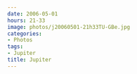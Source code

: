 ```yaml
---
date: 2006-05-01
hours: 21-33
image: photos/j20060501-21h33TU-GBe.jpg
categories: 
- Photos 
tags: 
- Jupiter 
title: Jupiter
---
```

